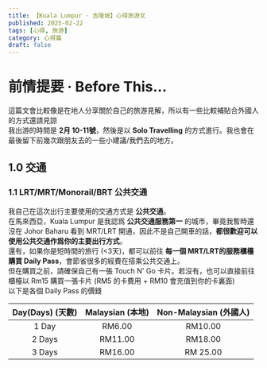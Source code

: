 ```yaml
---
title: 【Kuala Lumpur · 吉隆坡】心得旅游文
published: 2025-02-22
tags: [心得, 旅游]
category: 心得篇
draft: false
---
```


# 前情提要 · Before This...
這篇文會比較像是在地人分享關於自己的旅游見解，所以有一些比較補貼合外國人的方式還請見諒  
我出游的時間是 **__2月 10-11號__**，然後是以 **__Solo Travelling__** 的方式進行。我也會在最後留下前幾次跟朋友去的一些小建議/我們去的地方。  

## 1.0 交通
### 1.1 LRT/MRT/Monorail/BRT 公共交通
我自己在這次出行主要使用的交通方式是 **__公共交通__**。  
在馬來西亞，Kuala Lumpur 是我認爲 **__公共交通服務第一__** 的城市，畢竟我暫時還沒在 Johor Baharu 看到 MRT/LRT 開通，因此不是自己開車的話，**__都很歡迎可以使用公共交通作爲你的主要出行方式__**。  
還有，如果你是短時間的旅行 (<3天)，都可以前往 **__每一個 MRT/LRT的服務櫃檯購買 Daily Pass__**，會節省很多的經費在搭乘公共交通上。  
但在購買之前，請確保自己有一張 Touch N' Go 卡片。若沒有，也可以直接前往櫃檯以 Rm15 購買一張卡片 (RM5 的卡費用 + RM10 會充值到你的卡裏面)  
以下是各個 Daily Pass 的價錢

| Day(Days) (天數) | Malaysian (本地) | Non-Malaysian (外國人)
| :--------: | :--------: | :--------: |
| 1 Day | RM6.00 | RM10.00 |
| 2 Days | RM11.00 | RM18.00 |
| 3 Days | RM16.00 | RM 25.00 |
